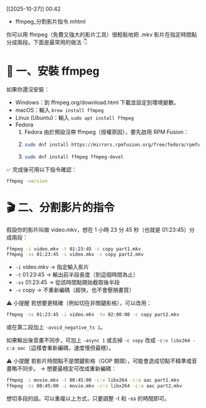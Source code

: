 [[2025-10-27]] 00:42
- ffmpeg_分割影片指令.mhtml

你可以用 ffmpeg（免費又強大的影片工具）很輕鬆地把 .mkv 影片在指定時間點分成兩段。下面是最常用的做法 👇

# 🧰 一、安裝 ffmpeg
如果你還沒安裝：
- Windows：到 ffmpeg.org/download.html 下載並設定到環境變數。
- macOS：輸入 `brew install ffmpeg`
- Linux (Ubuntu)：輸入 `sudo apt install ffmpeg`
- Fedora
    1. Fedora 由於預設沒帶 ffmpeg（授權原因），要先啟用 RPM Fusion：
    2. 
        ```bash
        sudo dnf install https://mirrors.rpmfusion.org/free/fedora/rpmfusion-free-release-$(rpm -E %fedora).noarch.rpm
        ```
    3. 
        ```bash
        sudo dnf install ffmpeg ffmpeg-devel
        ```

✅ 完成後可用以下指令確認：
```bash
ffmpeg -version
```

# 🎬 二、分割影片的指令
假設你的影片叫做 video.mkv，想在 1 小時 23 分 45 秒（也就是 01:23:45）分成兩段：
```bash
ffmpeg -i video.mkv -t 01:23:45 -c copy part1.mkv
ffmpeg -ss 01:23:45 -i video.mkv -c copy part2.mkv
```
- `-i` video.mkv → 指定輸入影片
- `-t` 01:23:45 → 輸出前半段長度（到這個時間為止）
- `-ss` 01:23:45 → 從該時間點開始截取後半段
- `-c` copy → 不重新編碼（超快，也不會壓損畫質）

⚠️ 小提醒
若想要更精確（例如切在非關鍵影格），可以改用：

```bash
ffmpeg -ss 01:23:45 -i video.mkv -to 02:00:00 -c copy part2.mkv
```
或在第二段加上 `-avoid_negative_ts 1`。

如果輸出後音畫不同步，可加上 `-async 1` 或去掉 `-c copy` 改成 `-c:v libx264 -c:a aac`（這樣會重新編碼，速度慢但最穩）。

⚠️ 小提醒
若影片時間點不是關鍵影格（GOP 開頭），可能會造成切點不精準或音畫略不同步。
→ 想要最穩定可改成重新編碼：
```bash
ffmpeg -i movie.mkv -t 00:45:00 -c:v libx264 -c:a aac part1.mkv
ffmpeg -ss 00:45:00 -i movie.mkv -c:v libx264 -c:a aac part2.mkv
```
想切多段的話，可以重複以上方式，只要調整 -t 和 -ss 的時間即可。
